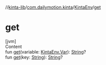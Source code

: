 //[kinta-lib](../../../index.md)/[com.dailymotion.kinta](../index.md)/[KintaEnv](index.md)/[get](get.md)



# get  
[jvm]  
Content  
fun [get](get.md)(variable: [KintaEnv.Var](-var/index.md)): [String](https://kotlinlang.org/api/latest/jvm/stdlib/kotlin/-string/index.html)?  
fun [get](get.md)(key: [String](https://kotlinlang.org/api/latest/jvm/stdlib/kotlin/-string/index.html)): [String](https://kotlinlang.org/api/latest/jvm/stdlib/kotlin/-string/index.html)?  



